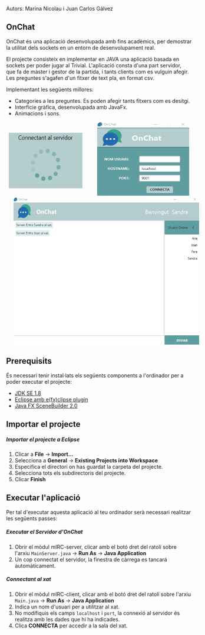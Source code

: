 Autors: Marina Nicolau i Juan Carlos Gálvez

## OnChat
OnChat és una aplicació desenvolupada amb fins acadèmics, per demostrar la utilitat dels sockets en un entorn de desenvolupament real.

El projecte consisteix en implementar en JAVA una aplicació basada en sockets per poder jugar al Trivial. L'aplicació consta d'una part servidor, que fa de màster i gestor de la partida, i tants clients com es vulguin afegir. Les preguntes s'agafen d'un fitxer de text pla, en format csv.

Implementant les següents millores:
* Categories a les preguntes. Es poden afegir tants fitxers com es desitgi.
* Interfície gràfica, desenvolupada amb JavaFx.
* Animacions i sons.

<p align="center">
<img src="./images/servidor.gif" style="width:200px; height:150px;padding:0 20px 20px 0"/><img src="./images/login.gif" style="width:250px; height:200px;;padding:0 0 0 20px"/><br>
<img src="./images/chat.gif" style="margin-top:0px;width:600px; height:400px;;padding:0 0 0 20px"/>
</p>

## Prerequisits
És necessari tenir instal·lats els següents components a l'ordinador per a poder executar el projecte:

* [JDK SE 1.8](http://www.oracle.com/technetwork/java/javase/downloads/jdk8-downloads-2133151.html)
* [Eclipse amb e(fx)clipse plugin](http://www.eclipse.org/efxclipse/install.html)
* [Java FX SceneBuilder 2.0](http://www.oracle.com/technetwork/java/javafxscenebuilder-1x-archive-2199384.html)

## Importar el projecte
##### Importar el projecte a Eclipse
1. Clicar a <b>File</b> -> <b>Import...</b>
2. Selecciona a <b>General</b> -> <b>Existing Projects into Workspace</b>
3. Especifica el directori on has guardat la carpeta del projecte.
4. Selecciona tots els subdirectoris del projecte.
5. Clicar <b>Finish</b>

## Executar l'aplicació
Per tal d'executar aquesta aplicació al teu ordinador serà necessari realitzar les següents passes:

##### Executar el Servidor d'OnChat
1. Obrir el mòdul mIRC-server, clicar amb el botó dret del ratolí sobre l'arxiu `MainServer.java` -> <b>Run As</b> -> <b>Java Application</b>
2. Un cop connectat el servidor, la finestra de càrrega es tancará automàticament.

##### Connectant al xat
1. Obrir el mòdul mIRC-client, clicar amb el botó dret del ratolí sobre l'arxiu `Main.java` -> <b>Run As</b> -> <b>Java Application</b>
2. Indica un nom d'usuari per a utilitzar al xat.
3. No modifiquis els camps `localhost` i `port`, la connexió al servidor és realitza amb les dades que hi ha indicades.
4. Clica <b>CONNECTA</b> per accedir a la sala del xat.


